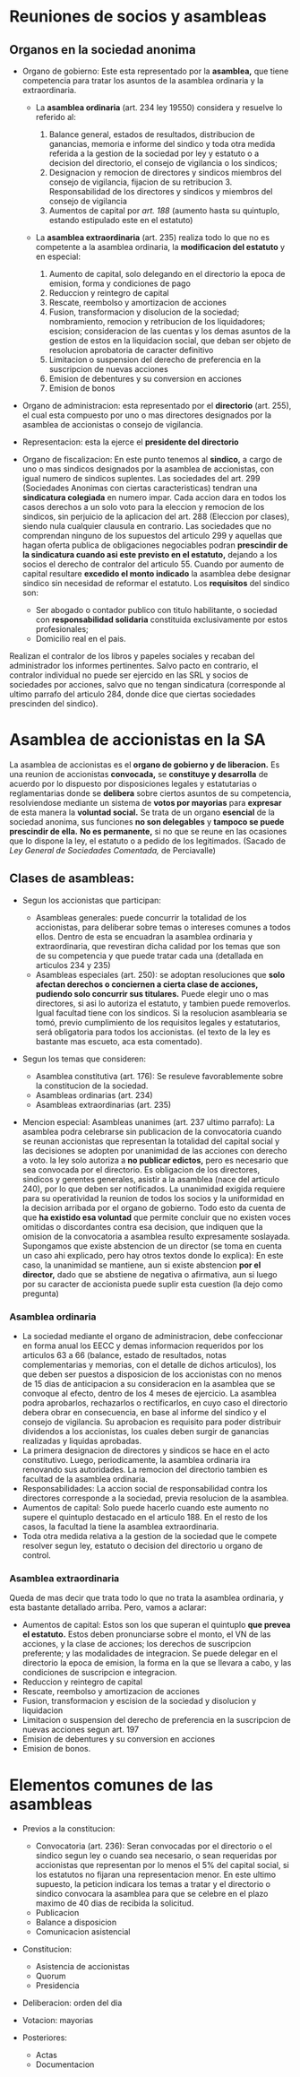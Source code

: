 # Reuniones de socios y asambleas

## Organos en la sociedad anonima

- Organo de gobierno: Este esta representado por la **asamblea,** que tiene competencia para tratar los asuntos de la asamblea ordinaria y la extraordinaria.

    - La **asamblea ordinaria** \(art. 234 ley 19550) considera y resuelve lo referido al:

        1. Balance general, estados de resultados, distribucion de ganancias, memoria e informe del sindico y toda otra medida referida a la gestion de la sociedad por ley y estatuto o a decision del directorio, el consejo de vigilancia o los sindicos;
        2. Designacion y remocion de directores y sindicos miembros del consejo de vigilancia, fijacion de su retribucion
	      3. Responsabilidad de los directores y sindicos y miembros del consejo de vigilancia
        4. Aumentos de capital por *art. 188* \(aumento hasta su quintuplo, estando estipulado este en el estatuto)

    - La **asamblea extraordinaria** \(art. 235) realiza todo lo que no es competente a la asamblea ordinaria, la **modificacion del estatuto** y en especial:

        1. Aumento de capital, solo delegando en el directorio la epoca de emision, forma y condiciones de pago
        2. Reduccion y reintegro de capital
        3. Rescate, reembolso y amortizacion de acciones
        4. Fusion, transformacion y disolucion de la sociedad; nombramiento, remocion y retribucion de los liquidadores; escision; consideracion de las cuentas y los demas asuntos de la gestion de estos en la liquidacion social, que deban ser objeto de resolucion aprobatoria de caracter definitivo
        5. Limitacion o suspension del derecho de preferencia en la suscripcion de nuevas acciones
        6. Emision de debentures y su conversion en acciones
        7. Emision de bonos

- Organo de administracion: esta representado por el **directorio** \(art. 255), el cual esta compuesto por uno o mas directores designados por la asamblea de accionistas o consejo de vigilancia.
- Representacion: esta la ejerce el **presidente del directorio**
- Organo de fiscalizacion: En este punto tenemos al **sindico,** a cargo de uno o mas sindicos designados por la asamblea de accionistas, con igual numero de sindicos suplentes. Las sociedades del art. 299 \(Sociedades Anonimas con ciertas caracteristicas) tendran una **sindicatura colegiada** en numero impar. Cada accion dara en todos los casos derechos a un solo voto para la eleccion y remocion de los sindicos, sin perjuicio de la aplicacion del art. 288 \(Eleccion por clases), siendo nula cualquier clausula en contrario. Las sociedades que no comprendan ninguno de los supuestos del articulo 299 y aquellas que hagan oferta publica de obligaciones negociables podran **prescindir de la sindicatura cuando asi este previsto en el estatuto,** dejando a los socios el derecho de contralor del articulo 55. Cuando por aumento de capital resultare **excedido el monto indicado** la asamblea debe designar sindico sin necesidad de reformar el estatuto. Los **requisitos** del sindico son:

    - Ser abogado o contador publico con titulo habilitante, o sociedad con **responsabilidad solidaria** constituida exclusivamente por estos profesionales;
    - Domicilio real en el pais.

Realizan el contralor de los libros y papeles sociales y recaban del administrador los informes pertinentes. Salvo pacto en contrario, el contralor individual no puede ser ejercido en las SRL y socios de sociedades por acciones, salvo que no tengan sindicatura \(corresponde al ultimo parrafo del articulo 284, donde dice que ciertas sociedades prescinden del sindico).

# Asamblea de accionistas en la SA

La asamblea de accionistas es el **organo de gobierno y de liberacion.** Es una reunion de accionistas **convocada,** se **constituye y desarrolla** de acuerdo por lo dispuesto por disposiciones legales y estatutarias o reglamentarias donde se **delibera** sobre ciertos asuntos de su competencia, resolviendose mediante un sistema de **votos por mayorias** para **expresar** de esta manera la **voluntad social.** Se trata de un organo **esencial** de la sociedad anonima, sus funciones **no son delegables** y **tampoco se puede prescindir de ella.** **No es permanente,** si no que se reune en las ocasiones que lo dispone la ley, el estatuto o a pedido de los legitimados. \(Sacado de *Ley General de Sociedades Comentada,* de Perciavalle)

## Clases de asambleas:

- Segun los accionistas que participan:

    - Asambleas generales: puede concurrir la totalidad de los accionistas, para deliberar sobre temas o intereses comunes a todos ellos. Dentro de esta se encuadran la asamblea ordinaria y extraordinaria, que revestiran dicha calidad por los temas que son de su competencia y que puede tratar cada una \(detallada en articulos 234 y 235)
    - Asambleas especiales \(art. 250): se adoptan resoluciones que **solo afectan derechos o conciernen a cierta clase de acciones, pudiendo solo concurrir sus titulares.** Puede elegir uno o mas directores, si asi lo autoriza el estatuto, y tambien puede removerlos. Igual facultad tiene con los sindicos. Si la resolucion asamblearia se tomó, previo cumplimiento de los requisitos legales y estatutarios, será obligatoria para todos los accionistas. \(el texto de la ley es bastante mas escueto, aca esta comentado).

- Segun los temas que consideren:

    - Asamblea constitutiva \(art. 176): Se resuleve favorablemente sobre la constitucion de la sociedad.  
    - Asambleas ordinarias \(art. 234)
    - Asambleas extraordinarias \(art. 235)

- Mencion especial: Asambleas unanimes \(art. 237 ultimo parrafo): La asamblea podra celebrarse sin publicacion de la convocatoria cuando se reunan accionistas que representan la totalidad del capital social y las decisiones se adopten por unanimidad de las acciones con derecho a voto. la ley solo autoriza a **no publicar edictos,** pero es necesario que sea convocada por el directorio. Es obligacion de los directores, sindicos y gerentes generales, asistir a la asamblea \(nace del articulo 240), por lo que deben ser notificados. La unanimidad exigida requiere para su operatividad la reunion de todos los socios y la uniformidad en la decision arribada por el organo de gobierno. Todo esto da cuenta de que **ha existido esa voluntad** que permite concluir que no existen voces omitidas o discordantes contra esa decision, que indiquen que la omision de la convocatoria a asamblea resulto expresamente soslayada. Supongamos que existe abstencion de un director \(se toma en cuenta un caso ahi explicado, pero hay otros textos donde lo explica): En este caso, la unanimidad se mantiene, aun si existe abstencion **por el director,** dado que se abstiene de negativa o afirmativa, aun si luego por su caracter de accionista puede suplir esta cuestion \(la dejo como pregunta)

### Asamblea ordinaria

- La sociedad mediante el organo de administracion, debe confeccionar en forma anual los EECC y demas informacion requeridos por los articulos 63 a 66 \(balance, estado de resultados, notas complementarias y memorias, con el detalle de dichos articulos), los que deben ser puestos a disposicion de los accionistas con no menos de 15 dias de anticipacion a su consideracion en la asamblea que se convoque al efecto, dentro de los 4 meses de ejercicio. La asamblea podra aprobarlos, rechazarlos o rectificarlos, en cuyo caso el directorio debera obrar en consecuencia, en base al informe del sindico y el consejo de vigilancia. Su aprobacion es requisito para poder distribuir dividendos a los accionistas, los cuales deben surgir de ganancias realizadas y liquidas aprobadas.
- La primera designacion de directores y sindicos se hace en el acto constitutivo. Luego, periodicamente, la asamblea ordinaria ira renovando sus autoridades. La remocion del directorio tambien es facultad de la asamblea ordinaria.
- Responsabilidades: La accion social de responsabilidad contra los directores corresponde a la sociedad, previa resolucion de la asamblea.
- Aumentos de capital: Solo puede hacerlo cuando este aumento no supere el quintuplo destacado en el articulo 188. En el resto de los casos, la facultad la tiene la asamblea extraordinaria.
- Toda otra medida relativa a la gestion de la sociedad que le compete resolver segun ley, estatuto o decision del directorio u organo de control.

### Asamblea extraordinaria

Queda de mas decir que trata todo lo que no trata la asamblea ordinaria, y esta bastante detallado arriba. Pero, vamos a aclarar:

- Aumentos de capital: Estos son los que superan el quintuplo **que prevea el estatuto.** Estos deben pronunciarse sobre el monto, el VN de las acciones, y la clase de acciones; los derechos de suscripcion preferente; y las modalidades de integracion. Se puede delegar en el directorio la epoca de emision, la forma en la que se llevara a cabo, y las condiciones de suscripcion e integracion.
- Reduccion y reintegro de capital
- Rescate, reembolso y amortizacion de acciones
- Fusion, transformacion y escision de la sociedad y disolucion y liquidacion
- Limitacion o suspension del derecho de preferencia en la suscripcion de nuevas acciones segun art. 197
- Emision de debentures y su conversion en acciones
- Emision de bonos.

# Elementos comunes de las asambleas

- Previos a la constitucion:

    - Convocatoria \(art. 236): Seran convocadas por el directorio o el sindico segun ley o cuando sea necesario, o sean requeridas por accionistas que representan por lo menos el 5% del capital social, si los estatutos no fijaran una representacion menor. En este ultimo supuesto, la peticion indicara los temas a tratar y el directorio o sindico convocara la asamblea para que se celebre en el plazo maximo de 40 dias de recibida la solicitud.  
    - Publicacion
    - Balance a disposicion
    - Comunicacion asistencial

- Constitucion:

    - Asistencia de accionistas
    - Quorum
    - Presidencia

- Deliberacion: orden del dia
- Votacion: mayorias
- Posteriores:

    - Actas
    - Documentacion
